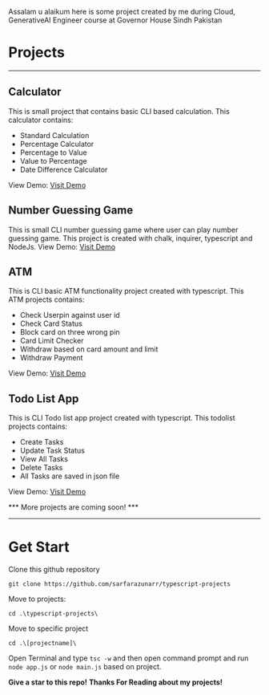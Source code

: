 Assalam u alaikum here is some project created by me during Cloud, GenerativeAI Engineer course at Governor House Sindh Pakistan

# Projects
<hr />

## Calculator
This is small project that contains basic CLI based calculation. This calculator contains:
<ul>
<li> Standard Calculation</li>
<li> Percentage Calculator</li>
<li> Percentage to Value</li>
<li> Value to Percentage</li>
<li> Date Difference Calculator</li>
</ul>

View Demo: [Visit Demo](https://www.linkedin.com/posts/sarfarazunar_typescript-governorsindh-projects-activity-7171425532675309570-v6po?utm_source=share&utm_medium=member_desktop)

## Number Guessing Game
This is small CLI number guessing game where user can play number guessing game. This project is created with chalk, inquirer, typescript and NodeJs.
View Demo: [Visit Demo](https://www.linkedin.com/posts/sarfarazunar_assalam-u-alaikum-friends-here-is-project-activity-7172490064566988800-MVJi)

## ATM
This is CLI basic ATM functionality project created with typescript. This ATM projects contains:
<ul>
<li> Check Userpin against user id</li>
<li> Check Card Status</li>
<li> Block card on three wrong pin</li>
<li> Card Limit Checker</li>
<li> Withdraw based on card amount and limit</li>
<li> Withdraw Payment</li>
</ul>

View Demo: [Visit Demo](https://www.linkedin.com/posts/sarfarazunar_kamrantissori-governorit-course-activity-7172785933803503616-vw2S)

## Todo List App
This is CLI Todo list app project created with typescript. This todolist projects contains:
<ul>
<li> Create Tasks</li>
<li> Update Task Status</li>
<li> View All Tasks</li>
<li> Delete Tasks</li>
<li> All Tasks are saved in json file</li>
</ul>

View Demo: [Visit Demo](https://www.linkedin.com/posts/sarfarazunar_projects-governorinitiative-awamigovernorkamrantessori-activity-7174356739754999808-kt6U)

 *** More projects are coming soon! ***
 
 <hr />
 
# Get Start
Clone this github repository
```
git clone https://github.com/sarfarazunarr/typescript-projects
```
Move to projects:
```
cd .\typescript-projects\
```
Move to specific project
```
cd .\[projectname]\
```
Open Terminal and type `tsc -w` and then open command prompt and run `node app.js` or `node main.js` based on project. 

**Give a star to this repo!**
**Thanks For Reading about my projects!**


